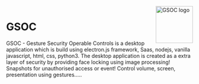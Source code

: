 <a href="https://artistwhocode.netlify.app/">
    <img src="https://user-images.githubusercontent.com/38084141/93634510-57ef2d00-fa0e-11ea-9b6e-d056eed96cdc.png" alt="GSOC logo" title="GSOC" align="right" height="100" />
</a>

# GSOC
GSOC - Gesture Security Operable Controls is a desktop application which is build using electron.js framework, Saas, nodejs, vanilla javascript, html, css, python3.
The desktop application is created as a extra layer of security by providing face locking using image processing! Snapshots for unauthorised access or event! Control
volume, screen, presentation using gestures.....

